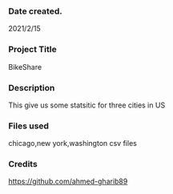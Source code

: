 ### Date created.
2021/2/15
### Project Title
BikeShare

### Description
This give us some statsitic for three cities in US

### Files used
chicago,new york,washington csv files

### Credits
https://github.com/ahmed-gharib89​


